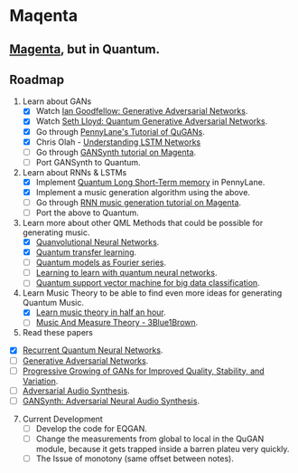 # Maqenta

## [Magenta](https://github.com/magenta/magenta), but in Quantum.

## Roadmap
1. Learn about GANs
   * [x] Watch [Ian Goodfellow: Generative Adversarial Networks](https://www.youtube.com/watch?v=HGYYEUSm-0Q). 
   * [x] Watch [Seth Lloyd: Quantum Generative Adversarial Networks](https://www.youtube.com/watch?v=5nfN8xT3Z8g).
   * [x] Go through [PennyLane's Tutorial of QuGANs](https://pennylane.ai/qml/demos/tutorial_QGAN.html).
   * [x] Chris Olah - [Understanding LSTM Networks](http://colah.github.io/posts/2015-08-Understanding-LSTMs/)
   * [ ] Go through [GANSynth tutorial on Magenta](https://magenta.tensorflow.org/gansynth).
   * [ ] Port GANSynth to Quantum.

2. Learn about RNNs & LSTMs 
   * [x] Implement [Quantum Long Short-Term memory](https://arxiv.org/abs/2009.01783) in PennyLane.
   * [x] Implement a music generation algorithm using the above.
   * [ ] Go through [RNN music generation tutorial on Magenta](https://magenta.tensorflow.org/2016/06/10/recurrent-neural-network-generation-tutorial).
   * [ ] Port the above to Quantum.

3. Learn more about other QML Methods that could be possible for generating music.
   * [x] [Quanvolutional Neural Networks](https://pennylane.ai/qml/demos/tutorial_quanvolution.html).
   * [x] [Quantum transfer learning](https://pennylane.ai/qml/demos/tutorial_quantum_transfer_learning.html).
   * [ ] [Quantum models as Fourier series](https://pennylane.ai/qml/demos/tutorial_expressivity_fourier_series.html).
   * [ ] [Learning to learn with quantum neural networks](https://pennylane.ai/qml/demos/learning2learn.html).
   * [ ] [Quantum support vector machine for big data classification](https://arxiv.org/abs/1307.0471).
 
4. Learn Music Theory to be able to find even more ideas for generating Quantum Music.
   * [x] [Learn music theory in half an hour](https://www.youtube.com/watch?v=rgaTLrZGlk0).
   * [ ] [Music And Measure Theory - 3Blue1Brown](https://www.youtube.com/watch?v=cyW5z-M2yzw).
    
 5. Read these papers
   * [x] [Recurrent Quantum Neural Networks](https://arxiv.org/abs/2006.14619).
   * [ ] [Generative Adversarial Networks](https://arxiv.org/abs/1406.2661).
   * [ ] [Progressive Growing of GANs for Improved Quality, Stability, and Variation](https://arxiv.org/abs/1710.10196).
   * [ ] [Adversarial Audio Synthesis](https://arxiv.org/abs/1802.04208).
   * [ ] [GANSynth: Adversarial Neural Audio Synthesis](https://arxiv.org/abs/1902.08710).

7. Current Development
   * [ ] Develop the code for EQGAN.
   * [ ] Change the measurements from global to local in the QuGAN module, because it gets trapped inside a barren plateu very quickly.
   * [ ] The Issue of monotony (same offset between notes). 
